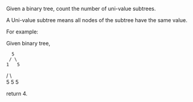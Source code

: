 Given a binary tree, count the number of uni-value subtrees.

A Uni-value subtree means all nodes of the subtree have the same value.

For example:

Given binary tree,

      5
     / \
    1   5
   / \   \
  5   5   5

return 4.
